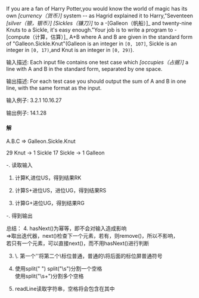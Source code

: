 

If you are a fan of Harry Potter,you would know the world of magic has its own _[currency（货币）]_ system
-- as Hagrid explained it to Harry,"Seventeen _[silver（银，银币）]_ _[Sickles（镰刀）]_ to a -[Galleon（帆船）]_
and twenty-nine Knuts to a Sickle, it's easy enough."Your job is to write a program to -[compute（计算，估算）]_
A+B where A and B are given in the standard form of "Galleon.Sickle.Knut"(Galleon is an integer in `[0, 107]`,
Sickle is an integer in `[0, 17)`,and Knut is an integer in `[0, 29)`).


 输入描述:
 Each input file contains one test case 
 which _[occupies（占据）]_ a line with A and B in the standard form, separated by one space.
 
 
 输出描述:
 For each test case you should output the sum of A and B in one line, with the same format as the input.
 
 输入例子:
 3.2.1 10.16.27
 
 输出例子:
 14.1.28
 
 
#### 解

A.B.C => Galleon.Sickle.Knut

29 Knut -> 1 Sickle
17 Sickle -> 1 Galleon

-. 读取输入

1. 计算K,进位US，得到结果RK

2. 计算S+进位US，进位UG，得到结果RS

3. 计算G+进位UG，得到结果RG

-. 得到输出

总结：
4. hasNext()为幂等，即不会对输入造成影响  
   =>取出迭代器，next()检查下一个元素，若有，则remove()，所以不影响，  
   若只有一个元素，可以直接next()，而不用hasNext()进行判断

3. \\. 第一个'\'将第二个\标位普通，普通的\将后面的标位屏普通符号  
 
2. 使用split(" ") split("\\s")分割一个空格  
   使用split("\\s+")分割多个空格

1. readLine读取字符串，空格将会包含在其中  